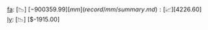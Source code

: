 [fa](record/fa/summary.md): [📉] [$-900359.99]  
[mm](record/mm/summary.md): [📈] [$4226.60]  
[ly](record/ly/summary.md): [📉] [$-1915.00]  
